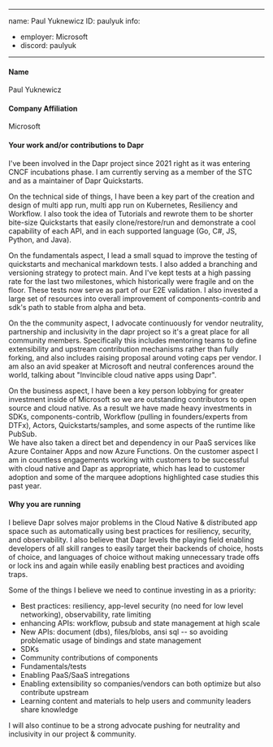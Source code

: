 -------------------------------------------------------------
name: Paul Yuknewicz
ID: paulyuk
info:
  - employer: Microsoft
  - discord: paulyuk
-------------------------------------------------------------

#### Name
Paul Yuknewicz

#### Company Affiliation
Microsoft

#### Your work and/or contributions to Dapr

I've been involved in the Dapr project since 2021 right as it was entering CNCF incubations phase.  I am currently serving as a member of the STC and as a maintainer of Dapr Quickstarts.  

On the technical side of things, I have been a key part of the creation and design of multi app run, multi app run on Kubernetes, Resiliency and Workflow.  I also took the idea of Tutorials and rewrote 
them to be shorter bite-size Quickstarts that easily clone/restore/run and demonstrate a cool capability of each API, and in each supported language (Go, C#, JS, Python, and Java). 

On the fundamentals aspect, I lead a small squad to improve the testing of quickstarts and mechanical markdown tests.  I also added a branching and versioning strategy to protect main. 
  And I've kept tests at a high passing rate for the last two milestones, which historically were fragile and on the floor.  These tests now serve as part of our E2E validation.
  I also invested a large set of resources into overall improvement of components-contrib and sdk's path to stable from alpha and beta.  

On the the community aspect, I advocate continuously for vendor neutrality, partnership and inclusivity in the dapr project so it's a great place for all community members.  Specifically this 
  includes mentoring teams to define extensibility and upstream contribution mechanisms rather than fully forking, and also includes raising proposal around voting caps per vendor. 
  I am also an avid speaker at Microsoft and neutral conferences around the world, talking about "Invincible cloud native apps using Dapr".  

On the business aspect, I have been a key person lobbying for greater investment inside of Microsoft so we are outstanding contributors to open source and cloud native.  As a result 
we have made heavy investments in SDKs, components-contrib, Workflow (pulling in founders/experts from DTFx), Actors, Quickstarts/samples, and some aspects of the runtime like PubSub.  
  We have also taken a direct bet and dependency in our PaaS services like Azure Container Apps and now Azure Functions.  On the customer aspect I am in countless engagements 
working with customers to be successful with cloud native and Dapr as appropriate, which has lead to customer adoption and some of the marquee adoptions highlighted case studies 
  this past year.  

#### Why you are running

I believe Dapr solves major problems in the Cloud Native & distributed app space such as automatically using best practices for resiliency, security, and observability.  I also 
believe that Dapr  levels the playing field enabling developers of all skill ranges to easily target their backends of choice, hosts of choice, and languages of choice without making unnecessary trade 
offs or lock ins and again while easily enabling best practices and avoiding traps.   

Some of the things I believe we need to continue investing in as a priority:
- Best practices:  resiliency, app-level security (no need for low level networking), observability, rate limiting
- enhancing APIs: workflow, pubsub and state management at high scale
- New APIs: document (dbs), files/blobs, ansi sql -- so avoiding problematic usage of bindings and state management
- SDKs
- Community contributions of components
- Fundamentals/tests
- Enabling PaaS/SaaS intregations
- Enabling extensibility so companies/vendors can both optimize but also contribute upstream
- Learning content and materials to help users and community leaders share knowledge

I will also continue to be a strong advocate pushing for neutrality and inclusivity in our project & community.
  
